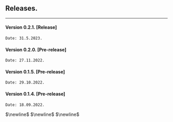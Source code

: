 ## Releases.
---

#### Version 0.2.1. [Release]
   
    Date: 31.5.2023.
   
#### Version 0.2.0. [Pre-release]
   
    Date: 27.11.2022.
   
#### Version 0.1.5. [Pre-release]
 
    Date: 29.10.2022.
   
#### Version 0.1.4. [Pre-release]

    Date: 18.09.2022.

$\newline$ 
$\newline$ 
$\newline$ 

   
